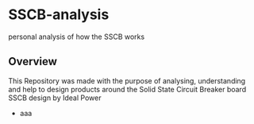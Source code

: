 # SSCB-analysis
personal analysis of how the SSCB works
## Overview
This Repository was made with the purpose of analysing, understanding and help to design products around the Solid State Circuit Breaker board SSCB design by Ideal Power
* aaa
